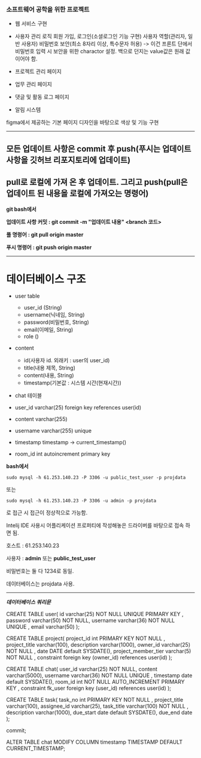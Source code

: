 ### 소프트웨어 공학을 위한 프로젝트
* 웹 서비스 구현

- 사용자 관리 로직
    회원 가입, 로그인(소셜로그인 기능 구현)
    사용자 역할(관리자, 일반 사용자)
    비밀번호 보안(최소 8자리 이상, 특수문자 허용)
      -> 이건 프론트 단에서 비밀번호 입력 시 보안을 위한 charactor 설정. 백으로 던지는 value값은 원래 값이어야 함.

- 프로젝트 관리 페이지

- 업무 관리 페이지

- 댓글 및 활동 로그 페이지

- 알림 시스템


figma에서 제공하는 기본 페이지 디자인을 바탕으로 색상 및 기능 구현


---
## 모든 업데이트 사항은 commit 후 push(푸시는 업데이트 사항을 깃허브 리포지토리에 업데이트)
## pull로 로컬에 가져 온 후 업데이트. 그리고 push(pull은 업데이트 된 내용을 로컬에 가져오는 명령어)

**git bash에서**
    
**업데이트 사항 커밋 : git commit -m "업데이트 내용" <branch 코드>**
    
**풀 명령어 : git pull origin master**
    
**푸시 명령어 : git push origin master**

--- 

# 데이터베이스 구조
- user table
  - user_id (String)
  - username(닉네임, String)
  - password(비밀번호, String)
  - email(이메일, String)
  - role ()

- content
  - id(사용자 id. 외래키 : user의 user_id)
  - title(내용 제목, String)
  - content(내용, String)
  - timestamp(기본값 : 시스템 시간(현재시간))
- chat 테이블
  
- user_id varchar(25) foreign key references user(id)
- content varchar(255)
- username varchar(255) unique
- timestamp timestamp -> current_timestamp()
- room_id int autoincrement primary key


**bash에서**

``sudo mysql -h 61.253.140.23 -P 3306 -u public_test_user -p projdata``


또는

``sudo mysql -h 61.253.140.23 -P 3306 -u admin -p projdata``

로 접근 시 접근이 정상적으로 가능함.

Intelij IDE 사용시 어플리케이션 프로퍼티에 작성해놓은 드라이버를 바탕으로 접속 하면 됨.

호스트 : 61.253.140.23

사용자 : **admin** 또는 **public_test_user**

비밀번호는 둘 다 1234로 동일.


데이터베이스는 projdata 사용.



--- 
***데이터베이스 쿼리문***

CREATE TABLE user(
id varchar(25) NOT NULL UNIQUE PRIMARY KEY ,
password varchar(50) NOT NULL,
username varchar(36) NOT NULL UNIQUE ,
email varchar(50)
);

CREATE TABLE project(
project_id int PRIMARY KEY NOT NULL ,
project_title varchar(100),
description varchar(1000),
owner_id varchar(25) NOT NULL ,
date DATE default SYSDATE(),
project_member_tier varchar(5) NOT NULL ,
constraint foreign key (owner_id) references user(id)
);

CREATE TABLE chat(
user_id varchar(25) NOT NULL,
content varchar(5000),
username varchar(36) NOT NULL UNIQUE ,
timestamp date default SYSDATE(),
room_id int NOT NULL AUTO_INCREMENT PRIMARY KEY ,
constraint fk_user foreign key (user_id) references user(id)
);

CREATE TABLE task(
task_no int PRIMARY KEY NOT NULL ,
project_title varchar(100),
assignee_id varchar(25),
task_title varchar(100) NOT NULL ,
description varchar(1000),
due_start date default SYSDATE(),
due_end date
);

commit;

ALTER TABLE chat
MODIFY COLUMN timestamp TIMESTAMP DEFAULT CURRENT_TIMESTAMP;

